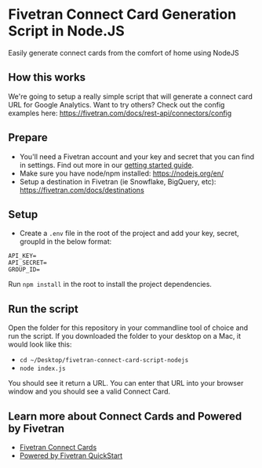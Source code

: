 # Fivetran Connect Card Generation Script in Node.JS
Easily generate connect cards from the comfort of home using NodeJS

## How this works
We're going to setup a really simple script that will generate a connect card URL for Google Analytics. Want to try others? Check out the config examples here: https://fivetran.com/docs/rest-api/connectors/config

## Prepare
- You'll need a Fivetran account and your key and secret that you can find in settings. Find out more in our [getting started guide](https://fivetran.com/docs/rest-api/getting-started).
- Make sure you have node/npm installed: https://nodejs.org/en/
- Setup a destination in Fivetran (ie Snowflake, BigQuery, etc): https://fivetran.com/docs/destinations

## Setup
- Create a `.env` file in the root of the project and add your key, secret, groupId in the below format:
```
API_KEY=
API_SECRET=
GROUP_ID=
```

Run `npm install` in the root to install the project dependencies.

## Run the script
Open the folder for this repository in your commandline tool of choice and run the script. If you downloaded the folder to your desktop on a Mac, it would look like this:
- `cd ~/Desktop/fivetran-connect-card-script-nodejs`
- `node index.js`

You should see it return a URL. You can enter that URL into your browser window and you should see a valid Connect Card. 

## Learn more about Connect Cards and Powered by Fivetran
- [Fivetran Connect Cards](https://fivetran.com/docs/rest-api/connectors/connect-card)
- [Powered by Fivetran QuickStart](https://fivetran.com/docs/getting-started/powered-by-fivetran)



